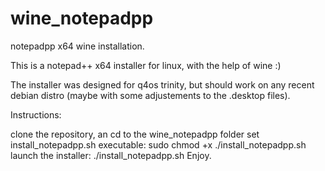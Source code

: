 # wine_notepadpp
notepadpp x64 wine installation.  

This is a notepad++ x64 installer for linux, with the help of wine :)  
  
The installer was designed for q4os trinity, but should work on any recent debian distro (maybe with some adjustements to the .desktop files).  
  
Instructions:  
  
clone the repository, an cd to the wine_notepadpp folder
set install_notepadpp.sh executable: sudo chmod +x ./install_notepadpp.sh
launch the installer: ./install_notepadpp.sh
Enjoy.
